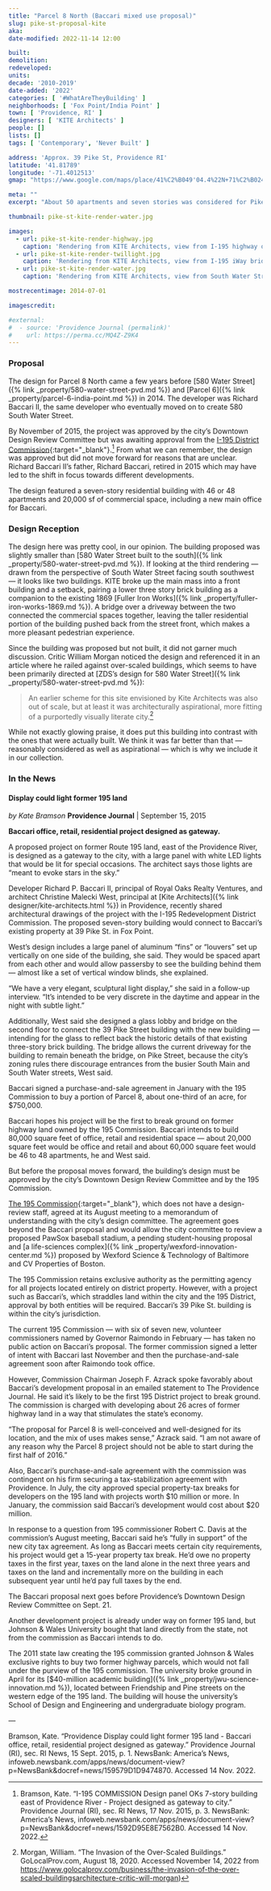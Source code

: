 ```yaml
---
title: "Parcel 8 North (Baccari mixed use proposal)"
slug: pike-st-proposal-kite
aka:
date-modified: 2022-11-14 12:00

built:
demolition:
redeveloped:
units:
decade: '2010-2019'
date-added: '2022'
categories: [ '#WhatAreTheyBuilding' ]
neighborhoods: [ 'Fox Point/India Point' ]
town: [ 'Providence, RI' ]
designers: [ 'KITE Architects' ]
people: []
lists: []
tags: [ 'Contemporary', 'Never Built' ]

address: 'Approx. 39 Pike St, Providence RI'
latitude: '41.81789'
longitude: '-71.4012513'
gmap: "https://www.google.com/maps/place/41%C2%B049'04.4%22N+71%C2%B024'00.6%22W/@41.81789,-71.4012513,18z/data=!3m1!4b1!4m14!1m7!3m6!1s0x89e44540a82dc65f:0x39843957e0ed8d71!2sS+Water+St+%26+Pike+St,+Providence,+RI+02903!3b1!8m2!3d41.8177146!4d-71.4008224!3m5!1s0x0:0x2155832438649879!7e2!8m2!3d41.8178885!4d-71.4001572"

meta: ""
excerpt: "About 50 apartments and seven stories was considered for Pike Street with an unusual screen wall featuring a LED lighting display"

thumbnail: pike-st-kite-render-water.jpg

images:
  - url: pike-st-kite-render-highway.jpg
    caption: 'Rendering from KITE Architects, view from I-195 highway off ramp. Albert Garcia, AIA as Principal-in-charge.'
  - url: pike-st-kite-render-twillight.jpg
    caption: 'Rendering from KITE Architects, view from I-195 iWay bridge at dusk, with lighting wall. Albert Garcia, AIA as Principal-in-charge.'
  - url: pike-st-kite-render-water.jpg
    caption: 'Rendering from KITE Architects, view from South Water Street at dusk. Albert Garcia, AIA as Principal-in-charge.'

mostrecentimage: 2014-07-01

imagescredit:

#external:
#  - source: 'Providence Journal (permalink)'
#    url: https://perma.cc/MQ4Z-Z9K4
---
```


### Proposal

The design for Parcel 8 North came a few years before [580 Water Street]({% link _property/580-water-street-pvd.md %}) and [Parcel 6]({% link _property/parcel-6-india-point.md %}) in 2014. The developer was Richard Baccari II, the same developer who eventually moved on to create 580 South Water Street.

By November of 2015, the project was approved by the city’s Downtown Design Review Committee but was awaiting approval from the [I-195 District Commission](//www.195district.com){:target="_blank"}.[^1] From what we can remember, the design was approved but did not move forward for reasons that are unclear. Richard Baccari II’s father, Richard Baccari, retired in 2015 which may have led to the shift in focus towards different developments.

[^1]: Bramson, Kate. “I-195 COMMISSION Design panel OKs 7-story building east of Providence River - Project designed as gateway to city.” Providence Journal (RI), sec. RI News, 17 Nov. 2015, p. 3. NewsBank: America’s News, infoweb.newsbank.com/apps/news/document-view?p=NewsBank&docref=news/1592D95E8E7562B0. Accessed 14 Nov. 2022.

The design featured a seven-story residential building with 46 or 48 apartments and 20,000 sf of commercial space, including a new main office for Baccari.


### Design Reception

The design here was pretty cool, in our opinion. The building proposed was slightly smaller than [580 Water Street built to the south]({% link _property/580-water-street-pvd.md %}). If looking at the third rendering — drawn from the perspective of South Water Street facing south southwest — it looks like two buildings. KITE broke up the main mass into a front building and a setback, pairing a lower three story brick building as a companion to the existing 1869 [Fuller Iron Works]({% link _property/fuller-iron-works-1869.md %}). A bridge over a driveway between the two connected the commercial spaces together, leaving the taller residential portion of the building pushed back from the street front, which makes a more pleasant pedestrian experience.

Since the building was proposed but not built, it did not garner much discussion. Critic William Morgan noticed the design and referenced it in an article where he railed against over-scaled buildings, which seems to have been primarily directed at [ZDS’s design for 580 Water Street]({% link _property/580-water-street-pvd.md %}):

> An earlier scheme for this site envisioned by Kite Architects was also out of scale, but at least it was architecturally aspirational, more fitting of a purportedly visually literate city.[^2]

While not exactly glowing praise, it does put this building into contrast with the ones that were actually built. We think it was far better than that — reasonably considered as well as aspirational — which is why we include it in our collection.

[^2]: Morgan, William. “The Invasion of the Over-Scaled Buildings.” GoLocalProv.com, August 18, 2020. Accessed November 14, 2022 from https://www.golocalprov.com/business/the-invasion-of-the-over-scaled-buildingsarchitecture-critic-will-morgan)


### In the News

#### Display could light former 195 land

_by Kate Bramson_
**Providence Journal** | September 15, 2015

**Baccari office, retail, residential project designed as gateway.**

A proposed project on former Route 195 land, east of the Providence River, is designed as a gateway to the city, with a large panel with white LED lights that would be lit for special occasions. The architect says those lights are “meant to evoke stars in the sky.”

Developer Richard P. Baccari II, principal of Royal Oaks Realty Ventures, and architect Christine Malecki West, principal at [Kite Architects]({% link designer/kite-architects.html %}) in Providence, recently shared architectural drawings of the project with the I-195 Redevelopment District Commission. The proposed seven-story building would connect to Baccari’s existing property at 39 Pike St. in Fox Point.

West’s design includes a large panel of aluminum “fins” or “louvers” set up vertically on one side of the building, she said. They would be spaced apart from each other and would allow passersby to see the building behind them — almost like a set of vertical window blinds, she explained.

“We have a very elegant, sculptural light display,” she said in a follow-up interview. “It’s intended to be very discrete in the daytime and appear in the night with subtle light.”

Additionally, West said she designed a glass lobby and bridge on the second floor to connect the 39 Pike Street building with the new building — intending for the glass to reflect back the historic details of that existing three-story brick building. The bridge allows the current driveway for the building to remain beneath the bridge, on Pike Street, because the city’s zoning rules there discourage entrances from the busier South Main and South Water streets, West said.

Baccari signed a purchase-and-sale agreement in January with the 195 Commission to buy a portion of Parcel 8, about one-third of an acre, for $750,000.

Baccari hopes his project will be the first to break ground on former highway land owned by the 195 Commission. Baccari intends to build 80,000 square feet of office, retail and residential space — about 20,000 square feet would be office and retail and about 60,000 square feet would be 46 to 48 apartments, he and West said.

But before the proposal moves forward, the building’s design must be approved by the city’s Downtown Design Review Committee and by the 195 Commission.

[The 195 Commission](//www.195district.com){:target="_blank"}, which does not have a design-review staff, agreed at its August meeting to a memorandum of understanding with the city’s design committee. The agreement goes beyond the Baccari proposal and would allow the city committee to review a proposed PawSox baseball stadium, a pending student-housing proposal and [a life-sciences complex]({% link _property/wexford-innovation-center.md %}) proposed by Wexford Science & Technology of Baltimore and CV Properties of Boston.

The 195 Commission retains exclusive authority as the permitting agency for all projects located entirely on district property. However, with a project such as Baccari’s, which straddles land within the city and the 195 District, approval by both entities will be required. Baccari’s 39 Pike St. building is within the city’s jurisdiction.

The current 195 Commission — with six of seven new, volunteer commissioners named by Governor Raimondo in February — has taken no public action on Baccari’s proposal. The former commission signed a letter of intent with Baccari last November and then the purchase-and-sale agreement soon after Raimondo took office.

However, Commission Chairman Joseph F. Azrack spoke favorably about Baccari’s development proposal in an emailed statement to The Providence Journal. He said it’s likely to be the first 195 District project to break ground. The commission is charged with developing about 26 acres of former highway land in a way that stimulates the state’s economy.

“The proposal for Parcel 8 is well-conceived and well-designed for its location, and the mix of uses makes sense,” Azrack said. “I am not aware of any reason why the Parcel 8 project should not be able to start during the first half of 2016.”

Also, Baccari’s purchase-and-sale agreement with the commission was contingent on his firm securing a tax-stabilization agreement with Providence. In July, the city approved special property-tax breaks for developers on the 195 land with projects worth $10 million or more. In January, the commission said Baccari’s development would cost about $20 million.

In response to a question from 195 commissioner Robert C. Davis at the commission’s August meeting, Baccari said he’s “fully in support” of the new city tax agreement. As long as Baccari meets certain city requirements, his project would get a 15-year property tax break. He’d owe no property taxes in the first year, taxes on the land alone in the next three years and taxes on the land and incrementally more on the building in each subsequent year until he’d pay full taxes by the end.

The Baccari proposal next goes before Providence’s Downtown Design Review Committee on Sept. 21.

Another development project is already under way on former 195 land, but Johnson & Wales University bought that land directly from the state, not from the commission as Baccari intends to do.

The 2011 state law creating the 195 commission granted Johnson & Wales exclusive rights to buy two former highway parcels, which would not fall under the purview of the 195 commission. The university broke ground in April for its [$40-million academic building]({% link _property/jwu-science-innovation.md %}), located between Friendship and Pine streets on the western edge of the 195 land. The building will house the university’s School of Design and Engineering and undergraduate biology program.

—

Bramson, Kate. “Providence Display could light former 195 land - Baccari office, retail, residential project designed as gateway.” Providence Journal (RI), sec. RI News, 15 Sept. 2015, p. 1. NewsBank: America’s News, infoweb.newsbank.com/apps/news/document-view?p=NewsBank&docref=news/159579D1D9474870. Accessed 14 Nov. 2022.

